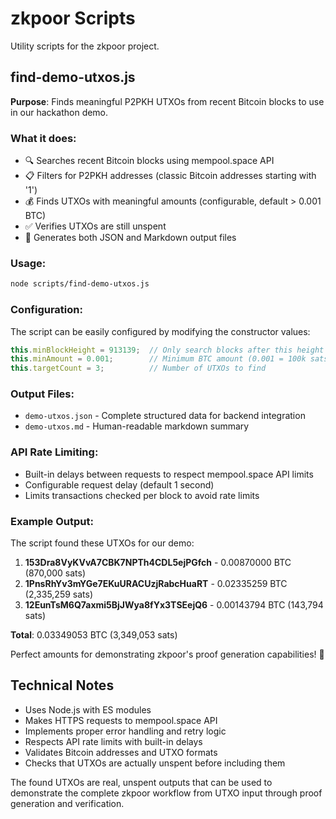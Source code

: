 # zkpoor Scripts

Utility scripts for the zkpoor project.

## find-demo-utxos.js

**Purpose**: Finds meaningful P2PKH UTXOs from recent Bitcoin blocks to use in our hackathon demo.

### What it does:
- 🔍 Searches recent Bitcoin blocks using mempool.space API
- 📋 Filters for P2PKH addresses (classic Bitcoin addresses starting with '1')
- 💰 Finds UTXOs with meaningful amounts (configurable, default > 0.001 BTC)
- ✅ Verifies UTXOs are still unspent
- 📄 Generates both JSON and Markdown output files

### Usage:
```bash
node scripts/find-demo-utxos.js
```

### Configuration:
The script can be easily configured by modifying the constructor values:

```javascript
this.minBlockHeight = 913139;  // Only search blocks after this height
this.minAmount = 0.001;        // Minimum BTC amount (0.001 = 100k sats)
this.targetCount = 3;          // Number of UTXOs to find
```

### Output Files:
- `demo-utxos.json` - Complete structured data for backend integration
- `demo-utxos.md` - Human-readable markdown summary

### API Rate Limiting:
- Built-in delays between requests to respect mempool.space API limits
- Configurable request delay (default 1 second)
- Limits transactions checked per block to avoid rate limits

### Example Output:
The script found these UTXOs for our demo:

1. **153Dra8VyKVvA7CBK7NPTh4CDL5ejPGfch** - 0.00870000 BTC (870,000 sats)
2. **1PnsRhYv3mYGe7EKuURACUzjRabcHuaRT** - 0.02335259 BTC (2,335,259 sats)  
3. **12EunTsM6Q7axmi5BjJWya8fYx3TSEejQ6** - 0.00143794 BTC (143,794 sats)

**Total**: 0.03349053 BTC (3,349,053 sats)

Perfect amounts for demonstrating zkpoor's proof generation capabilities! 🚀

## Technical Notes

- Uses Node.js with ES modules
- Makes HTTPS requests to mempool.space API
- Implements proper error handling and retry logic  
- Respects API rate limits with built-in delays
- Validates Bitcoin addresses and UTXO formats
- Checks that UTXOs are actually unspent before including them

The found UTXOs are real, unspent outputs that can be used to demonstrate the complete zkpoor workflow from UTXO input through proof generation and verification.